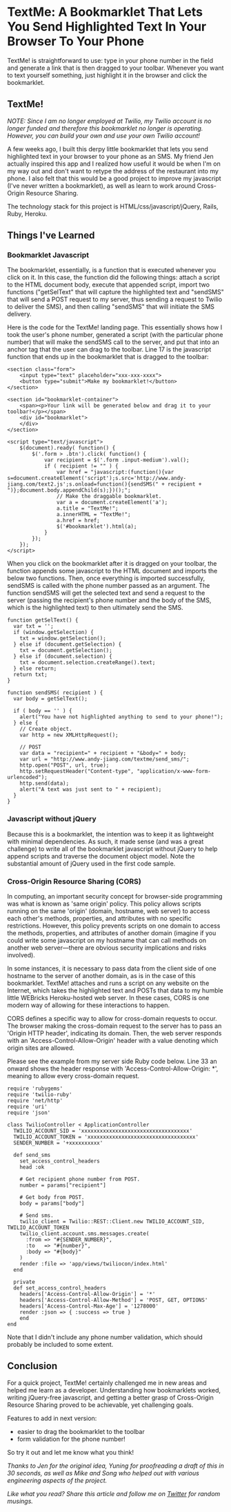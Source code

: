 # TextMe: A Bookmarklet That Lets You Send Highlighted Text In Your Browser To Your Phone

TextMe! is straightforward to use: type in your phone number in the field and generate a link that is then dragged to your toolbar. Whenever you want to text yourself something, just highlight it in the browser and click the bookmarklet.

## TextMe!

*NOTE: Since I am no longer employed at Twilio, my Twilio account is no longer funded and therefore this bookmarklet no longer is operating. However, you can build your own and use your own Twilio account!*

A few weeks ago, I built this derpy little bookmarklet that lets you send highlighted text in your browser to your phone as an SMS. My friend Jen actually inspired this app and I realized how useful it would be when I'm on my way out and don't want to retype the address of the restaurant into my phone. I also felt that this would be a good project to improve my javascript (I've never written a bookmarklet), as well as learn to work around Cross-Origin Resource Sharing.

The technology stack for this project is HTML/css/javascript/jQuery, Rails, Ruby, Heroku.

## Things I've Learned

### Bookmarklet Javascript

The bookmarklet, essentially, is a function that is executed whenever you click on it. In this case, the function did the following things: attach a script to the HTML document body, execute that appended script, import two functions ("getSelText" that will capture the highlighted text and "sendSMS" that will send a POST request to my server, thus sending a request to Twilio to deliver the SMS), and then calling "sendSMS" that will initiate the SMS delivery.

Here is the code for the TextMe! landing page. This essentially shows how I took the user's phone number, generated a script (with the particular phone number) that will make the sendSMS call to the server, and put that into an anchor tag that the user can drag to the toolbar. Line 17 is the javascript function that ends up in the bookmarklet that is dragged to the toolbar:

```
<section class="form">
    <input type="text" placeholder="xxx-xxx-xxxx">
    <button type="submit">Make my bookmarklet!</button>
</section>

<section id="bookmarklet-container">
    <span><p>Your link will be generated below and drag it to your toolbar!</p></span>
    <div id="bookmarklet">
    </div>
</section>

<script type="text/javascript">
    $(document).ready( function() {
        $('.form > .btn').click( function() {
            var recipient = $('.form .input-medium').val();
            if ( recipient != "" ) {
                var href = "javascript:(function(){var s=document.createElement('script');s.src='http://www.andy-jiang.com/text2.js';s.onload=function(){sendSMS(" + recipient + ")};document.body.appendChild(s);})();";
                // Make the draggable bookmarklet.
                var a = document.createElement('a');
                a.title = "TextMe!";
                a.innerHTML = "TextMe!";
                a.href = href;
                $('#bookmarklet').html(a);
            }
        });
    });
</script>
```

When you click on the bookmarklet after it is dragged on your toolbar, the function appends some javascript to the HTML document and imports the below two functions. Then, once everything is imported successfully, sendSMS is called with the phone number passed as an argument. The function sendSMS will get the selected text and send a request to the server (passing the recipient's phone number and the body of the SMS, which is the highlighted text) to then ultimately send the SMS.

```
function getSelText() {
  var txt = '';
  if (window.getSelection) {
    txt = window.getSelection();
  } else if (document.getSelection) {
    txt = document.getSelection();
  } else if (document.selection) {
    txt = document.selection.createRange().text;
  } else return;
  return txt;
}

function sendSMS( recipient ) {
  var body = getSelText();

  if ( body == '' ) {
    alert("You have not highlighted anything to send to your phone!");
  } else {
    // Create object.
    var http = new XMLHttpRequest();

    // POST
    var data = "recipient=" + recipient + "&body=" + body;
    var url = "http://www.andy-jiang.com/textme/send_sms/";
    http.open("POST", url, true);
    http.setRequestHeader("Content-type", "application/x-www-form-urlencoded");
    http.send(data);
    alert("A text was just sent to " + recipient);
  }
}
```

### Javascript without jQuery

Because this is a bookmarklet, the intention was to keep it as lightweight with minimal dependencies. As such, it made sense (and was a great challenge) to write all of the bookmarklet javascript without jQuery to help append scripts and traverse the document object model. Note the substantial amount of jQuery used in the first code sample.

### Cross-Origin Resource Sharing (CORS)

In computing, an important security concept for browser-side programming was what is known as 'same origin' policy. This policy allows scripts running on the same 'origin' (domain, hostname, web server) to access each other's methods, properties, and attributes with no specific restrictions. However, this policy prevents scripts on one domain to access the methods, properties, and attributes of another domain (imagine if you could write some javascript on my hostname that can call methods on another web server—there are obvious security implications and risks involved).

In some instances, it is necessary to pass data from the client side of one hostname to the server of another domain, as is in the case of this bookmarklet. TextMe! attaches and runs a script on any website on the Internet, which takes the highlighted text and POSTs that data to my humble little WEBricks Heroku-hosted web server. In these cases, CORS is one modern way of allowing for these interactions to happen.

CORS defines a specific way to allow for cross-domain requests to occur. The browser making the cross-domain request to the server has to pass an 'Origin HTTP header', indicating its domain. Then, the web server responds with an 'Access-Control-Allow-Origin' header with a value denoting which origin sites are allowed.

Please see the example from my server side Ruby code below. Line 33 an onward shows the header response with 'Access-Control-Allow-Origin: *', meaning to allow every cross-domain request.

```
require 'rubygems'
require 'twilio-ruby'
require 'net/http'
require 'uri'
require 'json'

class TwilioController < ApplicationController
  TWILIO_ACCOUNT_SID = 'xxxxxxxxxxxxxxxxxxxxxxxxxxxxxxxxxxx'
  TWILIO_ACCOUNT_TOKEN = 'xxxxxxxxxxxxxxxxxxxxxxxxxxxxxxxxxxx'
  SENDER_NUMBER = '+xxxxxxxxxx'

  def send_sms
    set_access_control_headers
    head :ok

    # Get recipient phone number from POST.
    number = params["recipient"]

    # Get body from POST.
    body = params["body"]

    # Send sms.
    twilio_client = Twilio::REST::Client.new TWILIO_ACCOUNT_SID, TWILIO_ACCOUNT_TOKEN
    twilio_client.account.sms.messages.create(
      :from => "#{SENDER_NUMBER}",
      :to   => "#{number}",
      :body => "#{body}"
    )
    render :file => 'app/views/twiliocon/index.html'
  end

  private
  def set_access_control_headers
    headers['Access-Control-Allow-Origin'] = '*'
    headers['Access-Control-Allow-Method'] = 'POST, GET, OPTIONS'
    headers['Access-Control-Max-Age'] = '1278000'
    render :json => { :success => true }
    end
end
```

Note that I didn't include any phone number validation, which should probably be included to some extent.

## Conclusion

For a quick project, TextMe! certainly challenged me in new areas and helped me learn as a developer. Understanding how bookmarklets worked, writing jQuery-free javascript, and getting a better grasp of Cross-Origin Resource Sharing proved to be achievable, yet challenging goals.

Features to add in next version:
- easier to drag the bookmarklet to the toolbar
- form validation for the phone number!

So try it out and let me know what you think!

*Thanks to Jen for the original idea, Yuning for proofreading a draft of this in 30 seconds, as well as Mike and Song who helped out with various engineering aspects of the project.*

*Like what you read? Share this article and follow me on [Twitter](http://www.twitter.com/andyjiang) for random musings.*